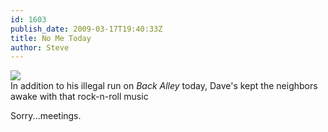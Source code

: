 ```yaml
---
id: 1603
publish_date: 2009-03-17T19:40:33Z
title: No Me Today
author: Steve
---
```

[![](http://www.flagstafffrenzy.org/wp-content/uploads/2009/03/dave-stpattys.png)](http://www.hddenver.com/)  
In addition to his illegal run on _Back Alley_ today, Dave's kept the neighbors awake with that rock-n-roll music

Sorry...meetings.